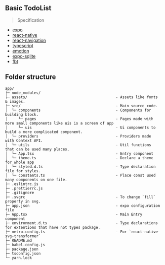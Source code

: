 ## Basic TodoList

> Specification

- [expo](https://expo.io)
- [react-native](https://github.com/facebook/react-native)
- [react-navigation](https://github.com/react-navigation/react-navigation)
- [typescript](https://github.com/Microsoft/TypeScript)
- [emotion](https://emotion.sh/docs/introduction)
- [expo-sqlite](https://docs.expo.io/versions/latest/sdk/sqlite/)
- [fbt](https://github.com/facebook/fbt)


## Folder structure
```
app/
├─ node_modules/
├─ assets/                                        - Assets like fonts & images.
├─ src/                                           - Main source code.
│  └─ components                                  - Components for building block.
│     └─ pages                                    - Pages made with more small components like uis is a screen of app
│     └─ uis                                      - Ui components to build a more complicated component.
│  └─ providers                                   - Providers made with Context API.
│  └─ utils                                       - Util functions that can be used many places.
│  └─ App.tsx                                     - Entry component
│  └─ theme.ts                                    - Declare a theme for whole app
│  └─ styled.d.ts                                 - Type declaration file for styles.
│  └─ constants.ts                                - Place const used many components on one file.
├─ .eslintrc.js
├─ .prettierrc.js
├─ .gitignore
├─ .svgrc                                         - To change `fill` property in svg.
├─ app.json                                       - expo configuration file
├─ App.tsx                                        - Main Entry component
├─ environment.d.ts                               - Type declarations for extentions that have not types package.
├─ metro.config.ts                                - For `react-native-svg-transformer`
├─ README.md
├─ babel.config.js
├─ package.json
├─ tsconfig.json
└─ yarn.lock
```